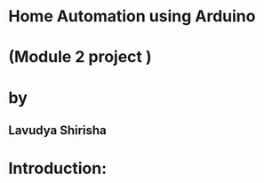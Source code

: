 # Home Automation using Arduino

# (Module 2 project )

# by

## Lavudya Shirisha

# Introduction:


